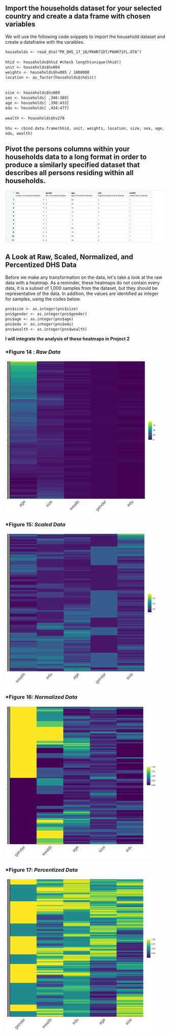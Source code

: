 ## Import the households dataset for your selected country and create a data frame with chosen variables
We will use the following code snippets to import the household dataset and create a dataframe with the varaibles. 
```
households <- read_dta("PK_DHS_17_18/PKHR71DT/PKHR71FL.DTA")

hhid <- households$hhid #check length(unique(hhid))
unit <- households$hv004
weights <- households$hv005 / 1000000
location <- as_factor(households$shdist)


size <- households$hv009
sex <- households[ ,346:389]
age <- households[ ,390:433]
edu <- households[ ,434:477]

wealth <- households$hv270

hhs <- cbind.data.frame(hhid, unit, weights, location, size, sex, age, edu, wealth)
```
## Pivot the persons columns within your households data to a long format in order to produce a similarly specified dataset that describes all persons residing within all households.

<img src="./pns_df.png" />


## A Look at Raw, Scaled, Normalized, and Percentized DHS Data

Before we make any transformation on the data, let's take a look at the raw data with a heatmap. As a reminder, these heatmaps do not contain every data, it is a subset of 1,000 samples from the dataset, but they should be representative of the data. In addition, the values are identified as integer for samples, using the codes below. 
```
pns$size <- as.integer(pns$size)
pns$gender <- as.integer(pns$gender)
pns$age <- as.integer(pns$age)
pns$edu <- as.integer(pns$edu)
pns$wealth <- as.integer(pns$wealth)
```
**I will integrate the analysis of these heatmaps in Project 2**

### *Figure 14 : *Raw Data*

<img src="./raw.png" style="width: 50vw; min-width: 250px;"  />


### *Figure 15: *Scaled Data*

<img src="./scale.png" style="width: 50vw; min-width: 250px;" />


### *Figure 16: *Normalized Data*

<img src="./normal.png" style="width: 50vw; min-width: 250px;" />


### *Figure 17: *Percentized Data*

<img src="./percent.png" style="width: 50vw; min-width: 250px;" />
